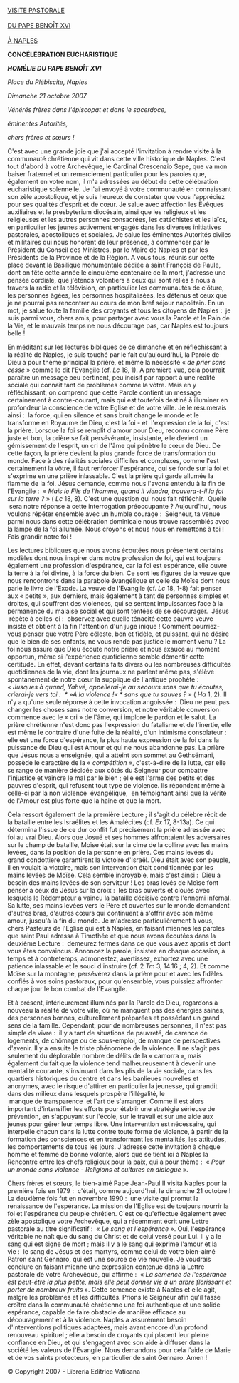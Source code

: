[VISITE PASTORALE \
\
DU PAPE BENOÎT XVI \
\
À NAPLES](/content/benedict-xvi/fr/travels/2007/index_napoli.html)

**CONCÉLÉBRATION EUCHARISTIQUE**

***HOMÉLIE DU PAPE*** ***BENOÎT XVI***

*Place du Plébiscite, Naples*

*Dimanche 21 octobre 2007*

*Vénérés frères dans l'épiscopat et dans le sacerdoce,*

*éminentes Autorités,*

*chers frères et sœurs !*

C'est avec une grande joie que j'ai accepté l'invitation à rendre visite à la communauté chrétienne qui vit dans cette ville historique de Naples. C'est tout d'abord à votre Archevêque, le Cardinal Crescenzio Sepe, que va mon baiser fraternel et un remerciement particulier pour les paroles que, également en votre nom, il m'a adressées au début de cette célébration eucharistique solennelle. Je l'ai envoyé à votre communauté en connaissant son zèle apostolique, et je suis heureux de constater que vous l'appréciez pour ses qualités d'esprit et de cœur. Je salue avec affection les Evêques auxiliaires et le presbyterium diocésain, ainsi que les religieux et les religieuses et les autres personnes consacrées, les catéchistes et les laïcs, en particulier les jeunes activement engagés dans les diverses initiatives pastorales, apostoliques et sociales. Je salue les éminentes Autorités civiles et militaires qui nous honorent de leur présence, à commencer par le Président du Conseil des Ministres, par le Maire de Naples et par les Présidents de la Province et de la Région. A vous tous, réunis sur cette place devant la Basilique monumentale dédiée à saint François de Paule, dont on fête cette année le cinquième centenaire de la mort, j'adresse une pensée cordiale, que j'étends volontiers à ceux qui sont reliés à nous à travers la radio et la télévision, en particulier les communautés de clôture, les personnes âgées, les personnes hospitalisées, les détenus et ceux que je ne pourrai pas rencontrer au cours de mon bref séjour napolitain. En un mot, je salue toute la famille des croyants et tous les citoyens de Naples :  je suis parmi vous, chers amis, pour partager avec vous la Parole et le Pain de la Vie, et le mauvais temps ne nous décourage pas, car Naples est toujours belle !

En méditant sur les lectures bibliques de ce dimanche et en réfléchissant à la réalité de Naples, je suis touché par le fait qu'aujourd'hui, la Parole de Dieu a pour thème principal la prière, et même la nécessité « *de prier sans cesse* » comme le dit l'Evangile (cf. *Lc* 18, 1). A première vue, cela pourrait paraître un message peu pertinent, peu incisif par rapport à une réalité sociale qui connaît tant de problèmes comme la vôtre. Mais en y réfléchissant, on comprend que cette Parole contient un message certainement à contre-courant, mais qui est toutefois destiné à illuminer en profondeur la conscience de votre Eglise et de votre ville. Je le résumerais ainsi :  la force, qui en silence et sans bruit change le monde et le transforme en Royaume de Dieu, c'est la foi - et  l'expression de la foi, c'est la prière. Lorsque la foi se remplit d'amour pour Dieu, reconnu comme Père juste et bon, la prière se fait persévérante, insistante, elle devient un gémissement de l'esprit, un cri de l'âme qui pénètre le cœur de Dieu. De cette façon, la prière devient la plus grande force de transformation du monde. Face à des réalités sociales difficiles et complexes, comme l'est certainement la vôtre, il faut renforcer l'espérance, qui se fonde sur la foi et s'exprime en une prière inlassable. C'est la prière qui garde allumée la flamme de la foi. Jésus demande, comme nous l'avons entendu à la fin de l'Evangile :  « *Mais le Fils de l'homme, quand il viendra, trouvera-t-il la foi sur la terre ?* » ( *Lc* 18, 8). C'est une question qui nous fait réfléchir.  Quelle  sera notre réponse à cette interrogation préoccupante ? Aujourd'hui, nous voulons répéter ensemble avec un humble courage :  Seigneur, ta venue parmi nous dans cette célébration dominicale nous trouve rassemblés avec la lampe de la foi allumée. Nous croyons et nous nous en remettons à toi ! Fais grandir notre foi !

Les lectures bibliques que nous avons écoutées nous présentent certains modèles dont nous inspirer dans notre profession de foi, qui est toujours également une profession d'espérance, car la foi est espérance, elle ouvre la terre à la foi divine, à la force du bien. Ce sont les figures de la veuve que nous rencontrons dans la parabole évangélique et celle de Moïse dont nous parle le livre de l'Exode. La veuve de l'Evangile (cf. *Lc* 18, 1-8) fait penser aux « petits », aux derniers, mais également à tant de personnes simples et droites, qui souffrent des violences, qui se sentent impuissantes face à la permanence du malaise social et qui sont tentées de se décourager.  Jésus  répète à celles-ci :  observez avec quelle ténacité cette pauvre veuve insiste et obtient à la fin l'attention d'un juge inique ! Comment pourriez-vous penser que votre Père céleste, bon et fidèle, et puissant, qui ne désire que le bien de ses enfants, ne vous rende pas justice le moment venu ? La foi nous assure que Dieu écoute notre prière et nous exauce au moment opportun, même si l'expérience quotidienne semble démentir cette certitude. En effet, devant certains faits divers ou les nombreuses difficultés quotidiennes de la vie, dont les journaux ne parlent même pas, s'élève spontanément de notre cœur la supplique de l'antique prophète :  « *Jusques à quand, Yahvé, appellerai-je au secours sans que tu écoutes, crierai-je vers toi :  * »A la violence !« * sans que tu sauves ?* » ( *Ha* 1, 2). Il n'y a qu'une seule réponse à cette invocation angoissée :  Dieu ne peut pas changer les choses sans notre conversion, et notre véritable conversion commence avec le « cri » de l'âme, qui implore le pardon et le salut. La prière chrétienne n'est donc pas l'expression du fatalisme et de l'inertie, elle est même le contraire d'une fuite de la réalité, d'un intimisme consolateur :  elle est une force d'espérance, la plus haute expression de la foi dans la puissance de Dieu qui est Amour et qui ne nous abandonne pas. La prière que Jésus nous a enseignée, qui a atteint son sommet au Gethsémani, possède le caractère de la « *compétition* », c'est-à-dire de la lutte, car elle se range de manière décidée aux côtés du Seigneur pour combattre l'injustice et vaincre le mal par le bien ; elle est l'arme des petits et des pauvres d'esprit, qui refusent tout type de violence. Ils répondent même à celle-ci par la non violence  évangélique,  en témoignant ainsi que la vérité de l'Amour est plus forte que la haine et que la mort.

Cela ressort également de la première Lecture ; il s'agit du célèbre récit de la bataille entre les Israélites et les Amalécites (cf. *Ex* 17, 8-13a). Ce qui détermina l'issue de ce dur conflit fut précisément la prière adressée avec foi au vrai Dieu. Alors que Josué et ses hommes affrontaient les adversaires sur le champ de bataille, Moïse était sur la cime de la colline avec les mains levées, dans la position de la personne en prière. Ces mains levées du grand condottiere garantirent la victoire d'Israël. Dieu était avec son peuple, il en voulait la victoire, mais son intervention était conditionnée par les mains levées de Moïse. Cela semble incroyable, mais c'est ainsi :  Dieu a besoin des mains levées de son serviteur ! Les bras levés de Moïse font penser à ceux de Jésus sur la croix :  les bras ouverts et cloués avec lesquels le Rédempteur a vaincu la bataille décisive contre l'ennemi infernal. Sa lutte, ses mains levées vers le Père et ouvertes sur le monde demandent d'autres bras, d'autres cœurs qui continuent à s'offrir avec son même amour, jusqu'à la fin du monde. Je m'adresse particulièrement à vous, chers Pasteurs de l'Eglise qui est à Naples, en faisant miennes les paroles que saint Paul adressa à Timothée et que nous avons écoutées dans la deuxième Lecture :  demeurez fermes dans ce que vous avez appris et dont vous êtes convaincus. Annoncez la parole, insistez en chaque occasion, à temps et à contretemps, admonestez, avertissez, exhortez avec une patience inlassable et le souci d'instruire (cf. 2 *Tm* 3, 14.16 ; 4, 2). Et comme Moïse sur la montagne, persévérez dans la prière pour et avec les fidèles confiés à vos soins pastoraux, pour qu'ensemble, vous puissiez affronter chaque jour le bon combat de l'Evangile.

Et à présent, intérieurement illuminés par la Parole de Dieu, regardons à nouveau la réalité de votre ville, où ne manquent pas des énergies saines, des personnes bonnes, culturellement préparées et possédant un grand sens de la famille. Cependant, pour de nombreuses personnes, il n'est pas simple de vivre :  il y a tant de situations de pauvreté, de carence de logements, de chômage ou de sous-emploi, de manque de perspectives d'avenir. Il y a ensuite le triste phénomène de la violence. Il ne s'agit pas seulement du déplorable nombre de délits de la « camorra », mais également du fait que la violence tend malheureusement à devenir une mentalité courante, s'insinuant dans les plis de la vie sociale, dans les quartiers historiques du centre et dans les banlieues nouvelles et anonymes, avec le risque d'attirer en particulier la jeunesse, qui grandit dans des milieux dans lesquels prospère l'illégalité, le  manque de transparence  et l'art de s'arranger. Comme il est alors important d'intensifier les efforts pour établir une stratégie sérieuse de prévention, en s'appuyant sur l'école, sur le travail et sur une aide aux jeunes pour gérer leur temps libre. Une intervention est nécessaire, qui interpelle chacun dans la lutte contre toute forme de violence, à partir de la formation des consciences et en transformant les mentalités, les attitudes, les comportements de tous les jours. J'adresse cette invitation à chaque homme et femme de bonne volonté, alors que se tient ici à Naples la Rencontre entre les chefs religieux pour la paix, qui a pour thème :  « *Pour un monde sans violence - Religions et cultures en dialogue* ».

Chers frères et sœurs, le bien-aimé Pape Jean-Paul II visita Naples pour la première fois en 1979 :  c'était, comme aujourd'hui, le dimanche 21 octobre ! La deuxième fois fut en novembre 1990 :  une visite qui promut la renaissance de l'espérance. La mission de l'Eglise est de toujours nourrir la foi et l'espérance du peuple chrétien. C'est ce qu'effectue également avec zèle apostolique votre Archevêque, qui a récemment écrit une Lettre pastorale au titre significatif :  « *Le sang et l'espérance* ». Oui, l'espérance véritable ne naît que du sang du Christ et de celui versé pour Lui. Il y a le sang qui est signe de mort ; mais il y a le sang qui exprime l'amour et la vie :  le sang de Jésus et des martyrs, comme celui de votre bien-aimé Patron saint Gennaro, qui est une source de vie nouvelle. Je voudrais conclure en faisant mienne une expression contenue dans la Lettre pastorale de votre Archevêque, qui affirme :  « *La semence de l'espérance est peut-être la plus petite, mais elle peut donner vie à un arbre florissant et porter de nombreux fruits* ». Cette semence existe à Naples et elle agit, malgré les problèmes et les difficultés. Prions le Seigneur afin qu'il fasse croître dans la communauté chrétienne une foi authentique et une solide espérance, capable de faire obstacle de manière efficace au découragement et à la violence. Naples a assurément besoin d'interventions politiques adaptées, mais avant encore d'un profond renouveau spirituel ; elle a besoin de croyants qui placent leur pleine confiance en Dieu, et qui s'engagent avec son aide à diffuser dans la société les valeurs de l'Evangile. Nous demandons pour cela l'aide de Marie et de vos saints protecteurs, en particulier de saint Gennaro. Amen !

© Copyright 2007 - Libreria Editrice Vaticana